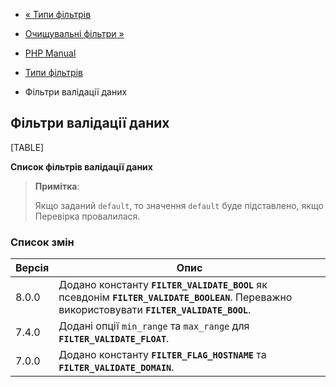 - [« Типи фільтрів](filter.filters.md)
- [Очищувальні фільтри »](filter.filters.sanitize.md)

- [PHP Manual](index.md)
- [Типи фільтрів](filter.filters.md)
- Фільтри валідації даних

## Фільтри валідації даних

[TABLE]

**Список фільтрів валідації даних**

> **Примітка**:
>
> Якщо заданий `default`, то значення `default` буде підставлено, якщо
> Перевірка провалилася.

### Список змін

| Версія | Опис                                                                                                                                          |
|--------|-----------------------------------------------------------------------------------------------------------------------------------------------|
| 8.0.0  | Додано константу **`FILTER_VALIDATE_BOOL`** як псевдонім **`FILTER_VALIDATE_BOOLEAN`**. Переважно використовувати **`FILTER_VALIDATE_BOOL`**. |
| 7.4.0  | Додані опції `min_range` та `max_range` для **`FILTER_VALIDATE_FLOAT`**.                                                                      |
| 7.0.0  | Додано константу **`FILTER_FLAG_HOSTNAME`** та **`FILTER_VALIDATE_DOMAIN`**.                                                                  |
